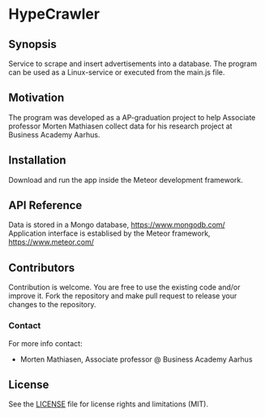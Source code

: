 # HypeCrawler #

## Synopsis

Service to scrape and insert advertisements into a database. The program can be used as a Linux-service or executed from the main.js file.  

## Motivation

The program was developed as a AP-graduation project to help Associate professor Morten Mathiasen collect data for his research project at Business Academy Aarhus.  

## Installation

Download and run the app inside the Meteor development framework.

## API Reference

Data is stored in a Mongo database, https://www.mongodb.com/
Application interface is establised by the Meteor framework, https://www.meteor.com/

## Contributors

Contribution is welcome. You are free to use the existing code and/or improve it. Fork the repository and make pull request to release your changes to the repository.

### Contact ###

For more info contact:
* Morten Mathiasen, Associate professor @ Business Academy Aarhus

## License

See the [LICENSE](LICENSE.md) file for license rights and limitations (MIT).
